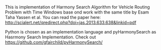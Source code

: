 This is implementation of
Harmony Search Algorithm for Vehicle Routing Problem with Time Windows
base ond work with the same title by Esam Taha Yassen et al.
You can read the paper here:
http://scialert.net/qredirect.php?doi=jas.2013.633.638&linkid=pdf

Python is chosen as an implementation language
and pyHarmonySearch as Hasrmony Search Implementation.
Check out https://github.com/gfairchild/pyHarmonySearch/


